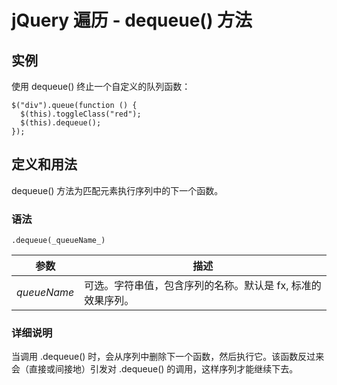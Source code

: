 # jQuery 遍历 - dequeue() 方法



## 实例

使用 dequeue() 终止一个自定义的队列函数：

```
$("div").queue(function () {
  $(this).toggleClass("red");
  $(this).dequeue();
});

```

## 定义和用法

dequeue() 方法为匹配元素执行序列中的下一个函数。

### 语法

```
.dequeue(_queueName_)
```

| 参数 | 描述 |
| --- | --- |
| _queueName_ | 可选。字符串值，包含序列的名称。默认是 fx, 标准的效果序列。 |

### 详细说明

当调用 .dequeue() 时，会从序列中删除下一个函数，然后执行它。该函数反过来会（直接或间接地）引发对 .dequeue() 的调用，这样序列才能继续下去。



